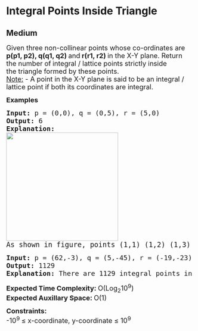 # Integral Points Inside Triangle
## Medium
<div class="problems_problem_content__Xm_eO"><p><span style="font-size: 18px;">Given three non-collinear points whose co-ordinates are <strong>p(p1, p2), q(q1, q2) </strong>and<strong> r(r1, r2) </strong>in the X-Y plane. Return the number of<strong> </strong>integral / lattice points strictly inside the&nbsp;triangle&nbsp;formed by these points.<br><span style="text-decoration: underline;">Note:</span> - A point in the X-Y plane is said to be an integral / lattice point if both its coordinates are integral.</span></p>
<p><span style="font-size: 18px;"><strong>Examples</strong></span></p>
<pre><span style="font-size: 18px;"><strong>Input: </strong>p = (0,0), q = (0,5), r = (5,0)
<strong>Output: </strong>6
<strong>Explanation: <br><img src="https://media.geeksforgeeks.org/img-practice/prod/addEditProblem/705472/Web/Other/blobid1_1718772838.jpg" width="300" height="291"><br></strong></span><span style="font-size: 14pt;">As shown in figure, points (1,1) (1,2) (1,3) (2,1) (2,2) and (3,1) are the integral points inside the triangle. So total 6 are there.</span></pre>
<pre><span style="font-size: 18px;"><strong>Input: </strong>p = (62,-3), q = (5,-45), r = (-19,-23)
<strong>Output: </strong>1129
<strong>Explanation: </strong>There are 1129 integral points in the triangle formed by p, q and r.</span></pre>
<p><span style="font-size: 18px;"><strong>Expected Time Complexity:&nbsp;</strong>O(Log<sub>2</sub>10<sup>9</sup>)<br><strong>Expected Auxillary Space:&nbsp;</strong>O(1)</span></p>
<p><span style="font-size: 18px;"><strong>Constraints:</strong><br>-10<sup>9&nbsp;</sup>≤ x-coordinate, y-coordinate ≤&nbsp;10<sup>9</sup></span></p></div>